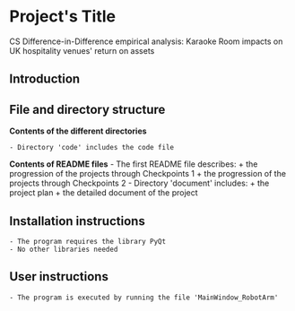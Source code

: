 # Project's Title
  CS Difference-in-Difference empirical analysis: Karaoke Room impacts on UK hospitality venues' return on assets
## Introduction
  
## File and directory structure
  **Contents of the different directories**
  
    - Directory 'code' includes the code file 
       
  **Contents of README files**
    - The first README file describes:
        + the progression of the projects through Checkpoints 1
        + the progression of the projects through Checkpoints 2
    - Directory 'document' includes:
        + the project plan
        + the detailed document of the project

## Installation instructions
    - The program requires the library PyQt
    - No other libraries needed

## User instructions

    - The program is executed by running the file 'MainWindow_RobotArm'
